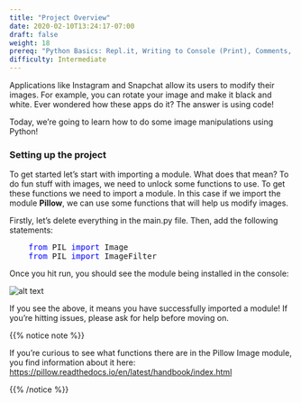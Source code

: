 ```yaml
---
title: "Project Overview"
date: 2020-02-10T13:24:17-07:00
draft: false
weight: 18
prereq: "Python Basics: Repl.it, Writing to Console (Print), Comments, Data Types - Strings, Numbers, Booleans, Variables, Reading from Console, Functions"
difficulty: Intermediate
--- 
```


Applications like Instagram and Snapchat allow its users to modify their images. For example, you can rotate your image and make it black and white. Ever wondered how these apps do it? The answer is using code!

Today, we’re going to learn how to do some image manipulations using Python!

### Setting up the project

To get started let’s start with importing a module. What does that mean? To do fun stuff with images, we need to unlock some functions to use. To get these functions we need to import a module. In this case if we import the module <b>Pillow</b>, we can use some functions that will help us modify images.

Firstly, let’s delete everything in the main.py file. Then, add the following statements:

<pre>
    <font color="blue">from</font> PIL <font color="blue">import</font> Image
    <font color="blue">from</font> PIL <font color="blue">import</font> ImageFilter
</pre>


Once you hit run, you should see the module being installed in the console:

![alt text](../media/installed_module.png "image of what you should see when you successfully install the module")

If you see the above, it means you have successfully imported a module! If you’re hitting issues, please ask for help before moving on.

{{% notice note %}}

If you’re curious to see what functions there are in the Pillow Image module, you find information about it here: https://pillow.readthedocs.io/en/latest/handbook/index.html

{{% /notice %}}
